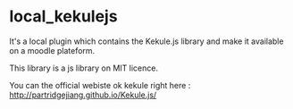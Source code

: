 # local_kekulejs
It's a local plugin which contains the Kekule.js library and make it available on a moodle plateform.

This library is a js library on MIT licence.

You can the official webiste ok kekule right here : http://partridgejiang.github.io/Kekule.js/
